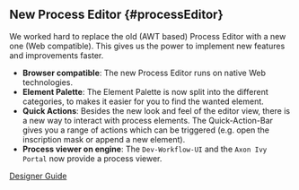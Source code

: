 ## New Process Editor {#processEditor}

We worked hard to replace the old (AWT based) Process Editor with a new one (Web
compatible). This gives us the power to implement new features and improvements
faster.

- __Browser compatible__: The new Process Editor runs on native Web
  technologies.
- __Element Palette__: The Element Palette is now split into the different
  categories, to makes it easier for you to find the wanted element.
- __Quick Actions__: Besides the new look and feel of the editor view, there is a new
  way to interact with process elements. The Quick-Action-Bar gives you a range
  of actions which can be triggered (e.g. open the inscription mask or append a
  new element).
- __Process viewer on engine__: The `Dev-Workflow-UI` and the `Axon Ivy Portal` now
  provide a process viewer.

<div class="short-links">
	<a href="${docBaseUrl}/designer-guide/process-modeling/process-modeling/process-editor.html"
		target="_blank" rel="noopener noreferrer">
		<i class="si si-book"></i> Designer Guide
	</a>
</div>

